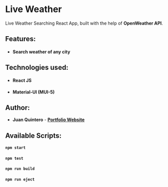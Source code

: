 # Live Weather

Live Weather Searching React App, built with the help of **OpenWeather API**.

## Features:

- #### Search weather of any city

## Technologies used:

- #### **React JS**
- #### **Material-UI (MUI-5)**

## Author:

- **Juan Quintero** - **[Portfolio Website](https://juanquintero.me)**

## Available Scripts:

#### `npm start`

#### `npm test`

#### `npm run build`

#### `npm run eject`
